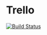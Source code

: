 # Trello
[![Build Status](https://travis-ci.org/abhi1nema2/test-ci-cd.svg?branch=master)](https://travis-ci.org/ASPrabha/test-ci-cd)
